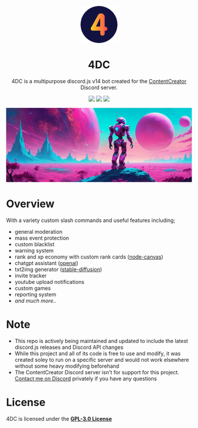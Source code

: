 <div align="center">
  <img width="100" src="./res/images/4dc_icon.png">
  <h1 align="center">4DC</h1>
  <p align="center">4DC is a multipurpose discord.js v14 bot created for the <a href="https://discord.gg/contentcreator">ContentCreator</a> Discord server.</p>
<p align="center">
  <img src="https://img.shields.io/discord/820889004055855144?color=5865F2&logo=discord&logoColor=white&style=for-the-badge" />
  <img src="https://img.shields.io/github/languages/top/ProbablyRaging/CreatorBot?color=f0db4f&logoColor=white&style=for-the-badge" />
  <img src="https://img.shields.io/badge/library-discord.js-5865f2?style=for-the-badge" />
</p>
</div>
<div align="center" style="margin-top: 10px;">
  <img src="./res/images/github_header.png" width='700' alt='Click for larger image' />
</div>

# Overview
With a variety custom slash commands and useful features including; 
* general moderation
* mass event protection
* custom blacklist
* warning system
* rank and xp economy with custom rank cards ([node-canvas](https://github.com/Automattic/node-canvas))
* chatgpt assistant ([openai](https://platform.openai.com/docs/api-reference))
* txt2img generator ([stable-diffusion](https://github.com/CompVis/stable-diffusion))
* invite tracker
* youtube upload notifications
* custom games
* reporting system
* *and much more..*

# Note
- This repo is actively being maintained and updated to include the latest discord.js releases and Discord API changes
- While this project and all of its code is free to use and modify, it was created soley to run on a specific server and would not work elsewhere without some heavy modifying beforehand
- The ContentCreator Discord server isn't for support for this project. <a href="https://discord.com/users/438434841617367080" title="Discord: ProbablyRaging">Contact me on Discord</a> privately if you have any questions

# License
4DC is licensed under the **[GPL-3.0 License](./LICENSE)**